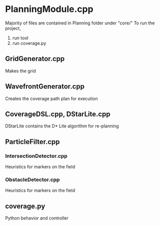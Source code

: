 # PlanningModule.cpp
Majority of files are contained in Planning folder under "core/"
To run the project,
1. run tool
2. run coverage.py

## GridGenerator.cpp
Makes the grid

## WavefrontGenerator.cpp
Creates the coverage path plan for execution

## CoverageDSL.cpp, DStarLite.cpp
DStarLite contains the D* Lite algorithm for re-planning

## ParticleFilter.cpp

### IntersectionDetector.cpp
Heuristics for markers on the field

### ObstacleDetector.cpp
Heuristics for markers on the field

## coverage.py
Python behavior and controller